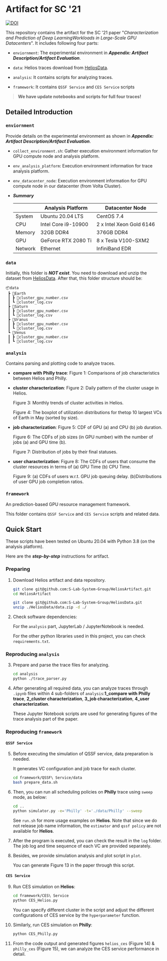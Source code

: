 # Artifact for SC '21
[![DOI](https://zenodo.org/badge/387809469.svg)](https://zenodo.org/badge/latestdoi/387809469)

This repository contains the artifact for the SC '21 paper "*Characterization and Prediction of Deep LearningWorkloads in Large-Scale GPU Datacenters*". It includes following four parts:

+ `enviornment`: The experimental environment  in ***Appendix: Artifact Description/Artifact Evaluation***. 

+ `data`: Helios traces download from [HeliosData](https://github.com/S-Lab-System-Group/HeliosData).

+ `analysis`: It contains scripts for analyzing traces.

+ `framework`: It contains `QSSF Service` and `CES Service` scripts

> **We have update notebooks and scripts for full four traces!**

## Detailed Introduction

### `enviornment`
Provide details on the experimental environment as shown in ***Appendix: Artifact Description/Artifact Evaluation***. 

+ `collect_environment.sh`: Gather execution environment information for GPU compute node and analysis platform.

+ `env_analysis_platform`: Execution environment information for trace analysis platform.

+ `env_datacenter_node`: Execution environment information for GPU compute node in our datacenter (from Volta Cluster).

+ ***Summary***

    |         | Analysis Platform   | Datacenter Node          |
    | ------- | ------------------- | ------------------------ |
    | System  | Ubuntu 20.04 LTS    | CentOS 7.4               |
    | CPU     | Intel Core i9-10900 | 2 x Intel Xeon Gold 6146 |
    | Memory  | 32GB DDR4           | 376GB DDR4               |
    | GPU     | GeForce RTX 2080 Ti | 8 x Tesla V100-SXM2      |
    | Network | Ethernet            | InfiniBand EDR           |

### `data`
Initially, this folder is ***NOT exist***. You need to download and unzip the dataset from [HeliosData](https://github.com/S-Lab-System-Group/HeliosData). After that, this folder structure should be: 


```
📦data
 ┣ 📂Earth
 ┃ ┣ 📜cluster_gpu_number.csv
 ┃ ┗ 📜cluster_log.csv
 ┣ 📂Saturn
 ┃ ┣ 📜cluster_gpu_number.csv
 ┃ ┗ 📜cluster_log.csv
 ┣ 📂Uranus
 ┃ ┣ 📜cluster_gpu_number.csv
 ┃ ┗ 📜cluster_log.csv
 ┗ 📂Venus
 ┃ ┣ 📜cluster_gpu_number.csv
 ┃ ┗ 📜cluster_log.csv
```


### `analysis`
Contains parsing and plotting code to analyze traces.

+ **compare with Philly trace**: Figure 1: Comparisons of job characteristics between Helios and Philly.

+ **cluster characterization**: Figure 2: Daily pattern of the cluster usage in Helios.
    
    Figure 3: Monthly trends of cluster activities in Helios.

    Figure 4: The boxplot of utilization distributions for thetop 10 largest VCs of Earth in May (sorted by size).

+ **job characterization**: Figure 5: CDF of GPU (a) and CPU (b) job duration.

    Figure 6: The CDFs of job sizes (in GPU number) with the number of jobs (a) and GPU time (b).

    Figure 7: Distribution of jobs by their final statuses.



+ **user characterization**: Figure 8: The CDFs of users that consume the cluster resources in terms of (a) GPU Time (b) CPU Time.

    Figure 9: (a) CDFs of users w.r.t. GPU job queuing delay. (b)Distributions of user GPU job completion ratios.



### `framework`
An prediction-based GPU resource management framework. 

This folder contains `QSSF Service` and `CES Service` scripts and related data.



## Quick Start
These scripts have been tested on Ubuntu 20.04 with Python 3.8 (on the analysis platform).

Here are the ***step-by-step*** instructions for artifact.
### Preparing

1.  Download Helios artifact and data repository.
    ```bash
    git clone git@github.com:S-Lab-System-Group/HeliosArtifact.git
    cd HeliosArtifact

    git clone git@github.com:S-Lab-System-Group/HeliosData.git
    unzip ./HeliosData/data.zip -d ./
    ```

2. Check software dependencies:
   
   For the `analysis` part, JupyterLab / JupyterNotebook is needed.

   For the other python libraries used in this project, you can check `requirements.txt`.


### Reproducing `analysis`

3.  Prepare and parse the trace files for analyzing.
    ```bash
    cd analysis
    python ./trace_parser.py
    ```
4.  After generating all required data, you can analyze traces through `.ipynb` files within 4 sub-folders of `analysis`:**1_compare with Philly trace**, **2_cluster characterization**, **3_job characterization**, **4_user characterization**.

    These Jupyter Notebook scripts are used for generating figures of the trace analysis part of the paper.




### Reproducing `framework`


####  `QSSF Service`
  
5. Before executing the simulation of QSSF service, data preparation is needed.

   It generates VC configuration and job trace for each cluster.

    ```bash
    cd framework/QSSF\ Service/data
    bash prepare_data.sh 
    ```

6. Then, you can run all scheduling policies on **Philly** trace using `sweep` mode, as below:
   
    ```bash
    cd ..
    python simulator.py -e='Philly' -t='./data/Philly' --sweep 
    ```

   See `run.sh` for more usage examples on **Helios**. Note that since we do not release job name information, the `estimator` and `qssf policy` are not available for **Helios**.
   


7. After the program is executed, you can check the result in the `log` folder. The job log and time sequence of each VC are provided separately.

8. Besides, we provide simulation analysis and plot script in `plot`.

   You can generate Figure 13 in the paper through this script. 

####  `CES Service`

9. Run CES simulation on **Helios**:
   
    ```bash
    cd framework/CES\ Service
    python CES_Helios.py
    ```

    You can specify different cluster in the script and adjust the different configurations of CES service by the `hyperparameter` function.


10. Similarly, run CES simulation on **Philly**:
   
    ```bash
    python CES_Philly.py
    ```

11. From the code output and generated figures `helios_ces` (Figure 14) & `philly_ces` (Figure 15), we can analyze the CES service performance in detail.
